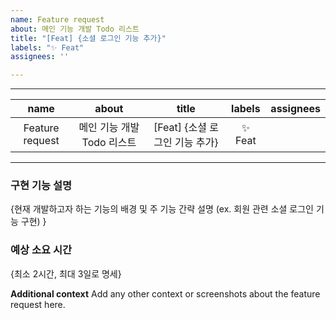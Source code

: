 ```yaml
---
name: Feature request
about: 메인 기능 개발 Todo 리스트
title: "[Feat] {소셜 로그인 기능 추가}"
labels: "✨ Feat"
assignees: ''

---
```


---
| name | about | title | labels | assignees |
| :----: | :-----------: | :-------------:| :----: | :--: |
| Feature request | 메인 기능 개발 Todo 리스트 | [Feat] {소셜 로그인 기능 추가} | ✨ Feat |  |

---

### 구현 기능 설명

{현재 개발하고자 하는 기능의 배경 및 주 기능 간략 설명 (ex. 회원 관련 소셜 로그인 기능 구현) }

### 예상 소요 시간

{최소 2시간, 최대 3일로 명세}

**Additional context**
Add any other context or screenshots about the feature request here.
